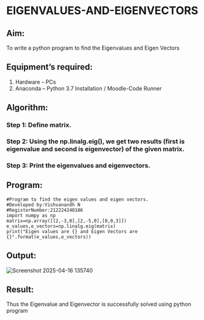 # EIGENVALUES-AND-EIGENVECTORS
## Aim:
To write a python program to find the Eigenvalues and Eigen Vectors
## Equipment’s required:
1. 	Hardware – PCs
2. 	Anaconda – Python 3.7 Installation / Moodle-Code Runner
## Algorithm:
### Step 1: Define matrix.
### Step 2: Using the np.linalg.eig(),  we get two results (first is eigenvalue and second is eigenvector) of the given matrix.
### Step 3: Print the eigenvalues and eigenvectors.

## Program:
```
#Program to find the eigen values and eigen vectors.
#Developed by:Vishvanandh N
#RegisterNumber:212224240186
import numpy as np
matrix=np.array([[2,-3,0],[2,-5,0],[0,0,3]])
e_values,e_vectors=np.linalg.eig(matrix)
print("Eigen values are {} and Eigen Vectors are {}".format(e_values,e_vectors))
```
## Output:
![Screenshot 2025-04-16 135740](https://github.com/user-attachments/assets/a9af9a8c-2654-41d3-9482-04d138ebec65)

## Result:
Thus the Eigenvalue and Eigenvector is successfully solved using python program
